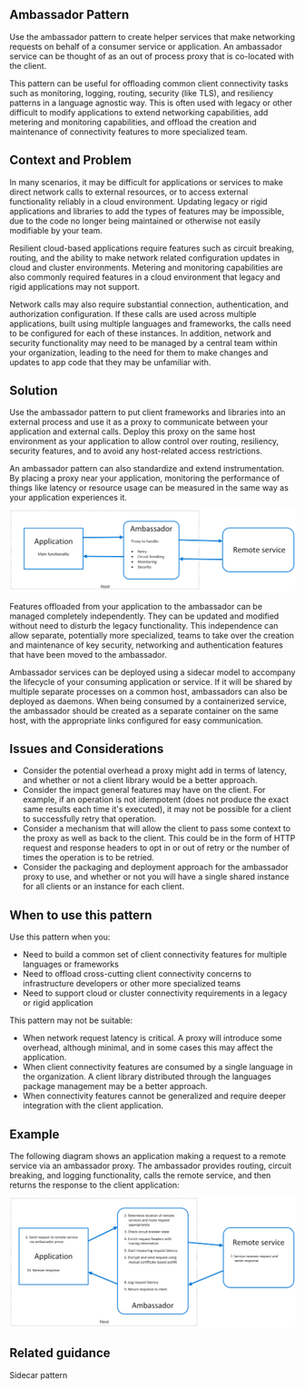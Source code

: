 ## Ambassador Pattern

Use the ambassador pattern to create helper services that make networking requests on behalf of a consumer service or application. An ambassador service can be thought of as an out of process proxy that is co-located with the client.

This pattern can be useful for offloading common client connectivity tasks such as monitoring, logging, routing, security (like TLS), and resiliency patterns in a language agnostic way. This is often used with legacy or other difficult to modify applications to extend networking capabilities, add metering and monitoring capabilities, and offload the creation and maintenance of connectivity features to more specialized team.

## Context and Problem

In many scenarios, it may be difficult for applications or services to make direct network calls to external resources, or to access external functionality reliably in a cloud environment. Updating legacy or rigid applications and libraries to add the types of features may be impossible, due to the code no longer being maintained or otherwise not easily modifiable by your team.

Resilient cloud-based applications require features such as circuit breaking, routing, and the ability to make network related configuration updates in cloud and cluster environments. Metering and monitoring capabilities are also commonly required features in a cloud environment that legacy and rigid applications may not support. 

Network calls may also require substantial connection, authentication, and authorization configuration. If these calls are used across multiple applications, built using multiple languages and frameworks, the calls need to be configured for each of these instances. In addition, network and security functionality may need to be managed by a central team within your organization, leading to the need for them to make changes and updates to app code that they may be unfamiliar with.

## Solution

Use the ambassador pattern to put client frameworks and libraries into an external process and use it as a proxy to communicate between your application and external calls. Deploy this proxy on the same host environment as your application to allow control over routing, resiliency, security features, and to avoid any host-related access restrictions.

An ambassador pattern can also standardize and extend instrumentation. By placing a proxy near your application, monitoring the performance of things like latency or resource usage can be measured in the same way as your application experiences it. 

![](./_images/ambassador.png)

Features offloaded from your application to the ambassador can be managed completely independently. They can be updated and modified without need to disturb the legacy functionality. This independence can allow separate, potentially more specialized, teams to take over the creation and maintenance of key security, networking and authentication features that have been moved to the ambassador.

Ambassador services can be deployed using a sidecar model to accompany the lifecycle of your consuming application or service. If it will be shared by multiple separate processes on a common host, ambassadors can also be deployed as daemons. When being consumed by a containerized service, the ambassador should be created as a separate container on the same host, with the appropriate links configured for easy communication.

## Issues and Considerations

- Consider the potential overhead a proxy might add in terms of latency, and whether or not a client library would be a better approach.
- Consider the impact general features may have on the client. For example, if an operation is not idempotent (does not produce the exact same results each time it's executed), it may not be possible for a client to successfully retry that operation.
- Consider a mechanism that will allow the client to pass some context to the proxy as well as back to the client. This could be in the form of HTTP request and response headers to opt in or out of retry or the number of times the operation is to be retried.
- Consider the packaging and deployment approach for the ambassador proxy to use, and whether or not you will have a single shared instance for all clients or an instance for each client.

## When to use this pattern

Use this pattern when you:

- Need to build a common set of client connectivity features for multiple languages or frameworks
- Need to offload cross-cutting client connectivity concerns to infrastructure developers or other more specialized teams
- Need to support cloud or cluster connectivity requirements in a legacy or rigid application

This pattern may not be suitable:

- When network request latency is critical. A proxy will introduce some overhead, although minimal, and in some cases this may affect the application.
- When client connectivity features are consumed by a single language in the organization. A client library distributed through the languages package management may be a better approach.
- When connectivity features cannot be generalized and require deeper integration with the client application.

## Example

The following diagram shows an application making a request to a remote service via an ambassador proxy. The ambassador provides routing, circuit breaking, and logging functionality, calls the remote service, and then returns the response to the client application:

![](./_images/ambassador-example.png) 

## Related guidance

Sidecar pattern

